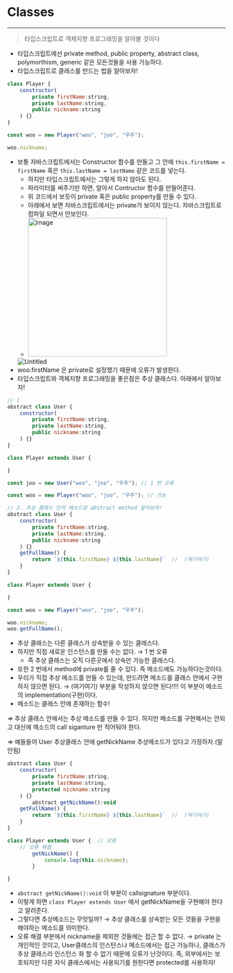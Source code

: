# Classes

---

> 타입스크립트로 객체지향 프로그래밍을 알아볼 것이다

- 타입스크립트에선 private method, public property, abstract class, polymorthism, generic 같은 모든것들을 사용 가능하다.
- 타입스크립트로 클래스를 만드는 법을 알아보자!

```jsx
class Player {
    constructor(
        private firstName:string,
        private lastName:string,
        public nickname:string
    ) {}
}

const woo = new Player("woo", "joo", "우주");

woo.nickname;
```

- 보통 자바스크립트에서는 Constructor 함수를 만들고 그 안에 `this.firstName = firstName` 혹은 `this.lastName = lastName` 같은 코드를 넣는다.
  - 하지만 타입스크립트에서는 그렇게 하지 않아도 된다.
  - 파라미터를 써주기만 하면, 알아서 Contructor 함수를 만들어준다.
  - 위 코드에서 보듯이 private 혹은 public property를 만들 수 있다.
  - 아래에서 보면 자바스크립트에서는 private가 보이지 않는다. 자바스크립트로 컴파일 되면서 안보인다.
  - <img width="320" alt="image" src="[https://user-images.githubusercontent.com/82592845/167245997-041d1d60-45ad-41a0-9cc9-a8a90d50a4f5.png](https://user-images.githubusercontent.com/82592845/167245997-041d1d60-45ad-41a0-9cc9-a8a90d50a4f5.png)">
  ![Untitled](https://s3-us-west-2.amazonaws.com/secure.notion-static.com/54259aec-df99-4ca6-b251-fff6ce9484e5/Untitled.png)
- woo.firstName 은 private로 설정했기 때문에 오류가 발생한다.
- 타입스크립트와 객체지향 프로그래밍을 좋은점은 추상 클래스다. 아래에서 알아보자!

```jsx
// 1
abstract class User {
    constructor(
        private firstName:string,
        private lastName:string,
        public nickname:string
    ) {}
}

class Player extends User {

}

const joo = new User("woo", "joo", "우주"); // 1 번 오류

const woo = new Player("woo", "joo", "우주"); // 가능

// 2. 추상 클래스 안의 메소드랑 abstract method 알아보자!
abstract class User {
    constructor(
        private firstName:string,
        private lastName:string,
        public nickname:string
    ) {}
    getFullName() {
        return `${this.firstName} ${this.lastName}`  //  (여기여기)
    }
}

class Player extends User {

}

const woo = new Player("woo", "joo", "우주");

woo.nickname;
woo.getFullName();
```

- 추상 클래스는 다른 클래스가 상속받을 수 있는 클래스다.
- 하지만 직접 새로운 인스턴스를 만들 수는 없다. → 1 번 오류
  - 즉 추상 클래스는 오직 다른곳에서 상속만 가능한 클래스다.
- 또한 2 번에서 method에 private를 줄 수 있다. 즉 메소드에도 가능하다는것이다.
- 우리가 직접 추상 메소드를 만들 수 있는데, 만드려면 메소드를 클래스 안에서 구현하지 않으면 된다. → (여기여기) 부분을 작성하지 않으면 된다!!!! 이 부분이 메소드의 implementation(구현)이다.
- 메소드는 클래스 안에 존재하는 함수!

⇒ 추상 클래스 안에서는 추상 메소드를 만들 수 있다. 하지만 메소드를 구현해서는 안되고 대신에 메소드의 call siganture 만 적어둬야 한다.

⇒ 예들들어 User 추상클래스 안에 getNickName 추상메소드가 있다고 가정하자.(말 안됨)

```jsx
abstract class User {
    constructor(
        private firstName:string,
        private lastName:string,
        protected nickname:string
    ) {}
		abstract getNickName():void
    getFullName() {
        return `${this.firstName} ${this.lastName}`  //  (여기여기)
    }
}

class Player extends User {  // 오류
	// 오류 해결
		getNickName() {
			console.log(this.nickname);
		}

}
```

- `abstract getNickName():void` 이 부분이 callsignature 부분이다.
- 이렇게 하면 `class Player extends User` 에서 getNickName을 구현해야 한다고 알려준다.
- 그렇다면 추상메소드는 무엇일까? → 추상 클래스를 상속받는 모든 것들을 구현을 해야하는 메소드를 의미한다.
- 오류 해결 부분에서 nickname을 제외한 것들에는 접근 할 수 없다. → private 는 개인적인 것이고, User클래스의 인스턴스나 메소드에서는 접근 가능하나, 클래스가 추상 클래스라 인스턴스 화 할 수 없기 때문에 오류가 난것이다. 즉, 외부에서는 보호되지만 다른 자식 클래스에서는 사용되기를 원한다면 protected를 사용하자!

